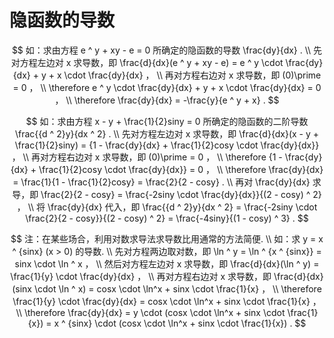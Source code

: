 # 隐函数的导数

$$
如：求由方程 e ^ y + xy - e = 0 所确定的隐函数的导数 \frac{dy}{dx} .
\\
先对方程左边对 x 求导数，即 \frac{d}{dx}(e ^ y + xy - e) = e ^ y \cdot \frac{dy}{dx} + y + x \cdot \frac{dy}{dx} ，
\\
再对方程右边对 x 求导数，即 (0)\prime = 0 ，
\\
\therefore e ^ y \cdot \frac{dy}{dx} + y + x \cdot \frac{dy}{dx} = 0 ，
\\
\therefore \frac{dy}{dx} = -\frac{y}{e ^ y + x} .
$$

$$
如：求由方程 x - y + \frac{1}{2}siny = 0 所确定的隐函数的二阶导数 \frac{{d ^ 2}y}{dx ^ 2} .
\\
先对方程左边对 x 求导数，即 \frac{d}{dx}(x - y + \frac{1}{2}siny) = {1 - \frac{dy}{dx} + \frac{1}{2}cosy \cdot \frac{dy}{dx}} ，
\\
再对方程右边对 x 求导数，即 (0)\prime = 0 ，
\\
\therefore {1 - \frac{dy}{dx} + \frac{1}{2}cosy \cdot \frac{dy}{dx}} = 0 ，
\\
\therefore \frac{dy}{dx} = \frac{1}{1 - \frac{1}{2}cosy} = \frac{2}{2 - cosy} .
\\
再对 \frac{dy}{dx} 求导，即 \frac{2}{2 - cosy} = \frac{-2siny \cdot \frac{dy}{dx}}{(2 - cosy) ^ 2} ，
\\
将 \frac{dy}{dx} 代入，即 \frac{{d ^ 2}y}{dx ^ 2} = \frac{-2siny \cdot \frac{2}{2 - cosy}}{(2 - cosy) ^ 2} = \frac{-4siny}{(1 - cosy) ^ 3} .
$$

$$
注：在某些场合，利用对数求导法求导数比用通常的方法简便.
\\
如：求 y = x ^ {sinx} (x > 0) 的导数.
\\
先对方程两边取对数，即 \ln ^ y = \ln ^ {x ^ {sinx}} = sinx \cdot \ln ^ x ，
\\
然后对方程左边对 x 求导数，即 \frac{d}{dx}(\ln ^ y) = \frac{1}{y} \cdot \frac{dy}{dx} ，
\\
再对方程右边对 x 求导数，即 \frac{d}{dx}(sinx \cdot \ln ^ x) = cosx \cdot \ln^x + sinx \cdot \frac{1}{x} ，
\\
\therefore \frac{1}{y} \cdot \frac{dy}{dx} = cosx \cdot \ln^x + sinx \cdot \frac{1}{x} ，
\\
\therefore \frac{dy}{dx} = y \cdot (cosx \cdot \ln^x + sinx \cdot \frac{1}{x}) = x ^ {sinx} \cdot (cosx \cdot \ln^x + sinx \cdot \frac{1}{x}) .
$$



